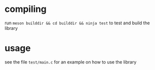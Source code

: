 # compiling
run `meson builddir && cd builddir && ninja test` to test and build the library

# usage
see the file `test/main.c` for an example on how to use the library